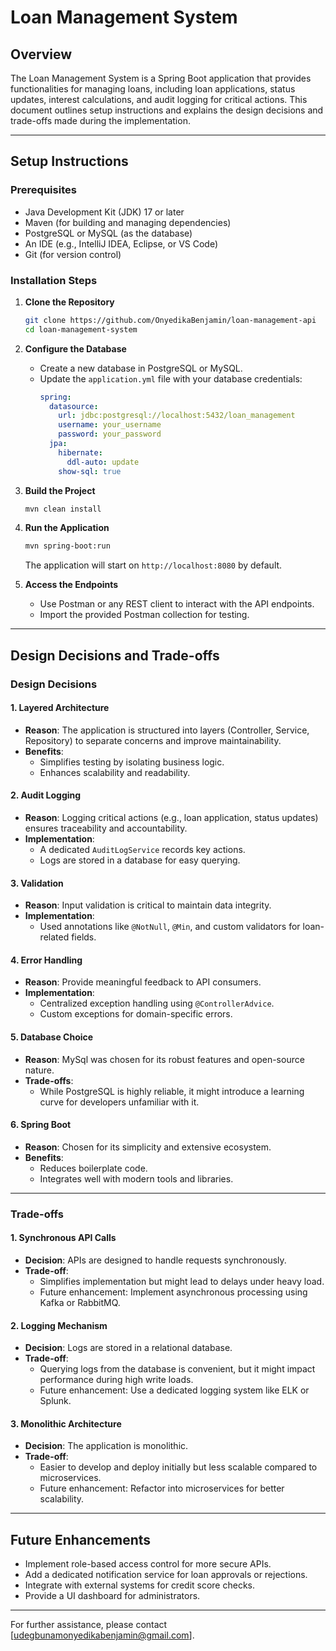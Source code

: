 # Loan Management System

## Overview
The Loan Management System is a Spring Boot application that provides functionalities for managing loans, including loan applications, status updates, interest calculations, and audit logging for critical actions. This document outlines setup instructions and explains the design decisions and trade-offs made during the implementation.

---

## Setup Instructions

### Prerequisites
- Java Development Kit (JDK) 17 or later
- Maven (for building and managing dependencies)
- PostgreSQL or MySQL (as the database)
- An IDE (e.g., IntelliJ IDEA, Eclipse, or VS Code)
- Git (for version control)

### Installation Steps

1. **Clone the Repository**
   ```bash
   git clone https://github.com/OnyedikaBenjamin/loan-management-api
   cd loan-management-system
   ```

2. **Configure the Database**
   - Create a new database in PostgreSQL or MySQL.
   - Update the `application.yml` file with your database credentials:
     ```yaml
     spring:
       datasource:
         url: jdbc:postgresql://localhost:5432/loan_management
         username: your_username
         password: your_password
       jpa:
         hibernate:
           ddl-auto: update
         show-sql: true
     ```

3. **Build the Project**
   ```bash
   mvn clean install
   ```

4. **Run the Application**
   ```bash
   mvn spring-boot:run
   ```
   The application will start on `http://localhost:8080` by default.

5. **Access the Endpoints**
   - Use Postman or any REST client to interact with the API endpoints.
   - Import the provided Postman collection for testing.

---

## Design Decisions and Trade-offs

### Design Decisions

#### 1. **Layered Architecture**
- **Reason**: The application is structured into layers (Controller, Service, Repository) to separate concerns and improve maintainability.
- **Benefits**:
  - Simplifies testing by isolating business logic.
  - Enhances scalability and readability.

#### 2. **Audit Logging**
- **Reason**: Logging critical actions (e.g., loan application, status updates) ensures traceability and accountability.
- **Implementation**:
  - A dedicated `AuditLogService` records key actions.
  - Logs are stored in a database for easy querying.

#### 3. **Validation**
- **Reason**: Input validation is critical to maintain data integrity.
- **Implementation**:
  - Used annotations like `@NotNull`, `@Min`, and custom validators for loan-related fields.

#### 4. **Error Handling**
- **Reason**: Provide meaningful feedback to API consumers.
- **Implementation**:
  - Centralized exception handling using `@ControllerAdvice`.
  - Custom exceptions for domain-specific errors.

#### 5. **Database Choice**
- **Reason**: MySql was chosen for its robust features and open-source nature.
- **Trade-offs**:
  - While PostgreSQL is highly reliable, it might introduce a learning curve for developers unfamiliar with it.

#### 6. **Spring Boot**
- **Reason**: Chosen for its simplicity and extensive ecosystem.
- **Benefits**:
  - Reduces boilerplate code.
  - Integrates well with modern tools and libraries.

---

### Trade-offs

#### 1. **Synchronous API Calls**
- **Decision**: APIs are designed to handle requests synchronously.
- **Trade-off**:
  - Simplifies implementation but might lead to delays under heavy load.
  - Future enhancement: Implement asynchronous processing using Kafka or RabbitMQ.

#### 2. **Logging Mechanism**
- **Decision**: Logs are stored in a relational database.
- **Trade-off**:
  - Querying logs from the database is convenient, but it might impact performance during high write loads.
  - Future enhancement: Use a dedicated logging system like ELK or Splunk.

#### 3. **Monolithic Architecture**
- **Decision**: The application is monolithic.
- **Trade-off**:
  - Easier to develop and deploy initially but less scalable compared to microservices.
  - Future enhancement: Refactor into microservices for better scalability.

---

## Future Enhancements
- Implement role-based access control for more secure APIs.
- Add a dedicated notification service for loan approvals or rejections.
- Integrate with external systems for credit score checks.
- Provide a UI dashboard for administrators.

---

For further assistance, please contact [udegbunamonyedikabenjamin@gmail.com].

